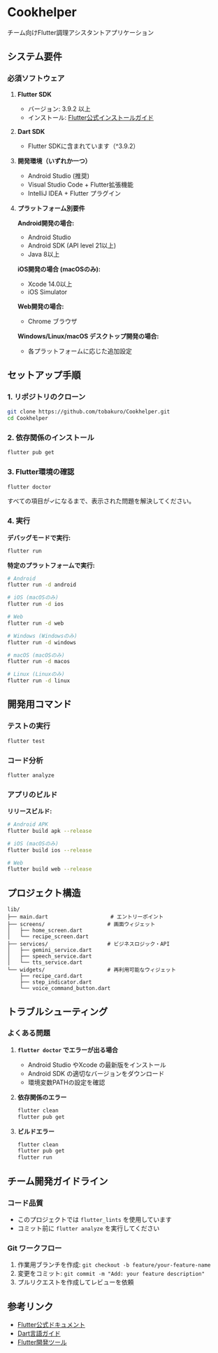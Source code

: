 # Cookhelper

チーム向けFlutter調理アシスタントアプリケーション

## システム要件

### 必須ソフトウェア

1. **Flutter SDK**
   - バージョン: 3.9.2 以上
   - インストール: [Flutter公式インストールガイド](https://docs.flutter.dev/get-started/install)

2. **Dart SDK**
   - Flutter SDKに含まれています（^3.9.2）

3. **開発環境（いずれか一つ）**
   - Android Studio (推奨)
   - Visual Studio Code + Flutter拡張機能
   - IntelliJ IDEA + Flutter プラグイン

4. **プラットフォーム別要件**

   **Android開発の場合:**
   - Android Studio
   - Android SDK (API level 21以上)
   - Java 8以上

   **iOS開発の場合 (macOSのみ):**
   - Xcode 14.0以上
   - iOS Simulator

   **Web開発の場合:**
   - Chrome ブラウザ

   **Windows/Linux/macOS デスクトップ開発の場合:**
   - 各プラットフォームに応じた追加設定

## セットアップ手順

### 1. リポジトリのクローン

```bash
git clone https://github.com/tobakuro/Cookhelper.git
cd Cookhelper
```

### 2. 依存関係のインストール

```bash
flutter pub get
```

### 3. Flutter環境の確認

```bash
flutter doctor
```

すべての項目が✓になるまで、表示された問題を解決してください。

### 4. 実行

**デバッグモードで実行:**
```bash
flutter run
```

**特定のプラットフォームで実行:**
```bash
# Android
flutter run -d android

# iOS (macOSのみ)
flutter run -d ios

# Web
flutter run -d web

# Windows (Windowsのみ)
flutter run -d windows

# macOS (macOSのみ)
flutter run -d macos

# Linux (Linuxのみ)
flutter run -d linux
```

## 開発用コマンド

### テストの実行
```bash
flutter test
```

### コード分析
```bash
flutter analyze
```

### アプリのビルド

**リリースビルド:**
```bash
# Android APK
flutter build apk --release

# iOS (macOSのみ)
flutter build ios --release

# Web
flutter build web --release
```

## プロジェクト構造

```
lib/
├── main.dart                    # エントリーポイント
├── screens/                    # 画面ウィジェット
│   ├── home_screen.dart
│   └── recipe_screen.dart
├── services/                   # ビジネスロジック・API
│   ├── gemini_service.dart
│   ├── speech_service.dart
│   └── tts_service.dart
└── widgets/                    # 再利用可能なウィジェット
    ├── recipe_card.dart
    ├── step_indicator.dart
    └── voice_command_button.dart
```

## トラブルシューティング

### よくある問題

1. **`flutter doctor` でエラーが出る場合**
   - Android Studio やXcode の最新版をインストール
   - Android SDK の適切なバージョンをダウンロード
   - 環境変数PATHの設定を確認

2. **依存関係のエラー**
   ```bash
   flutter clean
   flutter pub get
   ```

3. **ビルドエラー**
   ```bash
   flutter clean
   flutter pub get
   flutter run
   ```

## チーム開発ガイドライン

### コード品質
- このプロジェクトでは `flutter_lints` を使用しています
- コミット前に `flutter analyze` を実行してください

### Git ワークフロー
1. 作業用ブランチを作成: `git checkout -b feature/your-feature-name`
2. 変更をコミット: `git commit -m "Add: your feature description"`
3. プルリクエストを作成してレビューを依頼

## 参考リンク

- [Flutter公式ドキュメント](https://docs.flutter.dev/)
- [Dart言語ガイド](https://dart.dev/guides)
- [Flutter開発ツール](https://docs.flutter.dev/tools)
